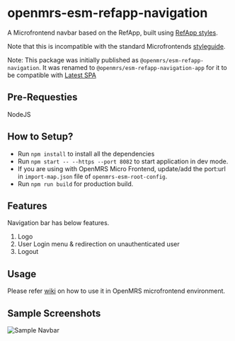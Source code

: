 # openmrs-esm-refapp-navigation

A Microfrontend navbar based on the RefApp, built using
[RefApp styles](https://github.com/openmrs/openmrs-esm-refapp-styleguide).

Note that this is incompatible with the standard Microfrontends
[styleguide](https://github.com/openmrs/openmrs-esm-styleguide).

Note: This package was initially published as `@openmrs/esm-refapp-navigation`. It was renamed to `@openmrs/esm-refapp-navigation-app` for it to be compatible with [Latest SPA](https://github.com/openmrs/openmrs-rfc-frontend/blob/master/text/0026-activation-distribution.md)

## Pre-Requesties

NodeJS

## How to Setup?

- Run `npm install` to install all the dependencies
- Run `npm start -- --https --port 8082` to start application in dev mode.
- If you are using with OpenMRS Micro Frontend, update/add the port:url in `import-map.json` file of `openmrs-esm-root-config`.
- Run `npm run build` for production build.

## Features

Navigation bar has below features.

1. Logo
2. User Login menu & redirection on unauthenticated user
3. Logout

## Usage

Please refer [wiki](https://wiki.openmrs.org/display/projects/Frontend+-+SPA+and+Microfrontends) on how to use it in OpenMRS microfrontend environment.

## Sample Screenshots

![Sample Navbar](./screenshots/sample-nav-bar.png "Sample navigation bar")
